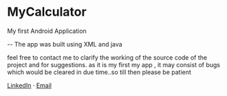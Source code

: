 # MyCalculator
My first Android Application

-- The app was built using XML and java

feel free to contact me to clarify the working of the source code of the project and for suggestions.
as it is my first my app , it may consist of bugs which would be cleared in due time..so till then please be patient


<a href="https://www.linkedin.com/in/sanjay-mathew34">LinkedIn</a> · <a href="mailto:sanjay.mathewofficial2020@gmail.com">Email</a> 
</p>
